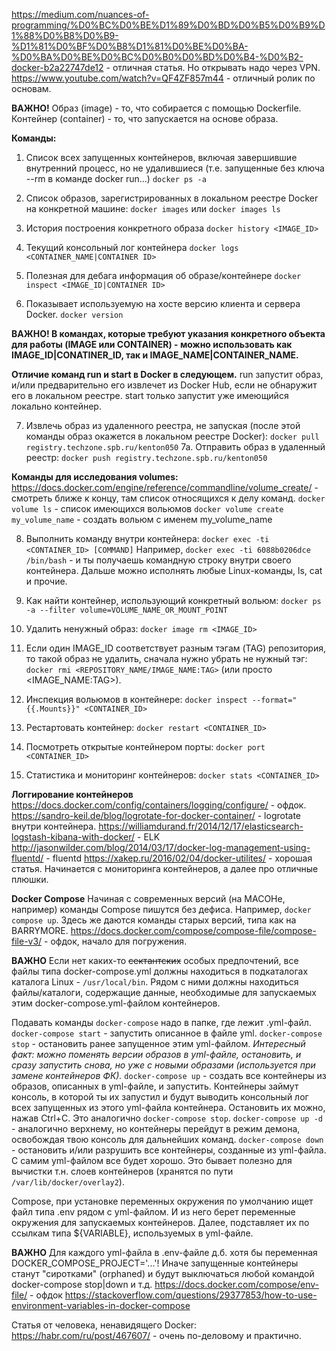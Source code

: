 https://medium.com/nuances-of-programming/%D0%BC%D0%BE%D1%89%D0%BD%D0%B5%D0%B9%D1%88%D0%B8%D0%B9-%D1%81%D0%BF%D0%B8%D1%81%D0%BE%D0%BA-%D0%BA%D0%BE%D0%BC%D0%B0%D0%BD%D0%B4-%D0%B2-docker-b2a22747de12 - отличная статья. Но открывать надо через VPN.
https://www.youtube.com/watch?v=QF4ZF857m44 - отличный ролик по основам.

**ВАЖНО!**
Образ (image) - то, что собирается с помощью Dockerfile.
Контейнер (container) - то, что запускается на основе образа.

**Команды:**
1. Список всех запущенных контейнеров, включая завершившие внутренний процесс, но не удалившиеся (т.е. запущенные без ключа --rm в команде docker run...)
`docker ps -a`

2. Список образов, зарегистрированных в локальном реестре Docker на конкретной машине:
`docker images` или `docker images ls`

3. История построения конкретного образа
`docker history <IMAGE_ID>`

4. Текущий консольный лог контейнера
`docker logs <CONTAINER_NAME|CONTAINER ID>`

5. Полезная для дебага информация об образе/контейнере
`docker inspect <IMAGE_ID|CONTAINER ID>`

6. Показывает используемую на хосте версию клиента и сервера Docker.
`docker version`

**ВАЖНО! В командах, которые требуют указания конкретного объекта для работы (IMAGE или CONTAINER) - можно использовать как IMAGE_ID|CONATINER_ID, так и IMAGE_NAME|CONTAINER_NAME.**

**Отличие команд run и start в Docker в следующем.**
run запустит образ, и/или предварительно его извлечет из Docker Hub, если не обнаружит его в локальном реестре.
start только запустит уже имеющийся локально контейнер.

7. Извлечь образ из удаленного реестра, не запуская (после этой команды образ окажется в локальном реестре Docker):
`docker pull registry.techzone.spb.ru/kenton050`
7a. Отправить образ в удаленный реестр:
`docker push registry.techzone.spb.ru/kenton050`

**Команды для исследования volumes:**
https://docs.docker.com/engine/reference/commandline/volume_create/ - смотреть ближе к концу, там список относящихся к делу команд.
`docker volume ls` - список имеющихся вольюмов
`docker volume create my_volume_name` - создать вольюм с именем my_volume_name

8. Выполнить команду внутри контейнера:
`docker exec -ti <CONTAINER_ID> [COMMAND]`
Например, `docker exec -ti 6088b0206dce /bin/bash` - и ты получаешь командную строку внутри своего контейнера. Дальше можно исполнять любые Linux-команды, ls, cat и прочие.

9. Как найти контейнер, использующий конкретный вольюм:
`docker ps -a --filter volume=VOLUME_NAME_OR_MOUNT_POINT`

10. Удалить ненужный образ:
`docker image rm <IMAGE_ID>`

11. Если один IMAGE_ID соответствует разным тэгам (TAG) репозитория, то такой образ не удалить, сначала нужно убрать не нужный тэг:
`docker rmi <REPOSITORY_NAME/IMAGE_NAME:TAG>` (или просто <IMAGE_NAME:TAG>).

12. Инспекция вольюмов в контейнере:
`docker inspect --format="{{.Mounts}}" <CONTAINER_ID>`

13. Рестартовать контейнер:
`docker restart <CONTAINER_ID>`

14. Посмотреть открытые контейнером порты:
`docker port <CONTAINER_ID>`

15. Статистика и мониторинг контейнеров:
`docker stats <CONTAINER_ID>`

**Логгирование контейнеров**
https://docs.docker.com/config/containers/logging/configure/ - офдок.
https://sandro-keil.de/blog/logrotate-for-docker-container/ - logrotate внутри контейнера.
https://williamdurand.fr/2014/12/17/elasticsearch-logstash-kibana-with-docker/ - ELK
http://jasonwilder.com/blog/2014/03/17/docker-log-management-using-fluentd/ - fluentd
https://xakep.ru/2016/02/04/docker-utilites/ - хорошая статья. Начинается с мониторинга контейнеров, а далее про отличные плюшки.

**Docker Compose**
Начиная с современных версий (на МАСОНе, например) команды Compose пишутся без дефиса. Например, `docker compose up`. Здесь же даются команды старых версий, типа как на BARRYMORE.
https://docs.docker.com/compose/compose-file/compose-file-v3/ - офдок, начало для погружения.

**ВАЖНО**
Если нет каких-то ~~сектантских~~ особых предпочтений, все файлы типа docker-compose.yml должны находиться в подкаталогах каталога Linux - `/usr/local/bin`. Рядом с ними должны находиться файлы/каталоги, содержащие данные, необходимые для запускаемых этим docker-compose.yml-файлом контейнеров.

Подавать команды `docker-compose` надо в папке, где лежит .yml-файл.
`docker-compose start` - запустить описанное в файле yml.
`docker-compose stop` - остановить ранее запущенное этим yml-файлом. *Интересный факт: можно поменять версии образов в yml-файле, остановить, и сразу запустить снова, но уже с новыми образами (используется при замене контейнеров ФК).*
`docker-compose up` - создать все контейнеры из образов, описанных в yml-файле, и запустить. Контейнеры займут консоль, в которой ты их запустил и будут выводить консольный лог всех запущенных из этого yml-файла контейнера. Остановить их можно, нажав Ctrl+C. Это аналогично `docker-compose stop`.
`docker-compose up -d` - аналогично верхнему, но контейнеры перейдут в режим демона, освобождая твою консоль для дальнейших команд.
`docker-compose down` - остановить и/или разрушить все контейнеры, созданные из yml-файла. С самим yml-файлом все будет хорошо. Это бывает полезно для вычистки т.н. слоев контейнеров (хранятся по пути `/var/lib/docker/overlay2`).

Compose, при установке переменных окружения по умолчанию ищет файл типа .env рядом с yml-файлом. И из него берет переменные окружения для запускаемых контейнеров. Далее, подставляет их по ссылкам типа ${VARIABLE}, используемых в yml-файле.

**ВАЖНО** Для каждого yml-файла в .env-файле д.б. хотя бы переменная DOCKER_COMPOSE_PROJECT='...'! Иначе запущенные контейнеры станут "сиротками" (orphaned) и будут выключаться любой командой docker-compose stop|down и т.д.
https://docs.docker.com/compose/env-file/ - офдок
https://stackoverflow.com/questions/29377853/how-to-use-environment-variables-in-docker-compose

Статья от человека, ненавидящего Docker:
https://habr.com/ru/post/467607/ - очень по-деловому и практично.


